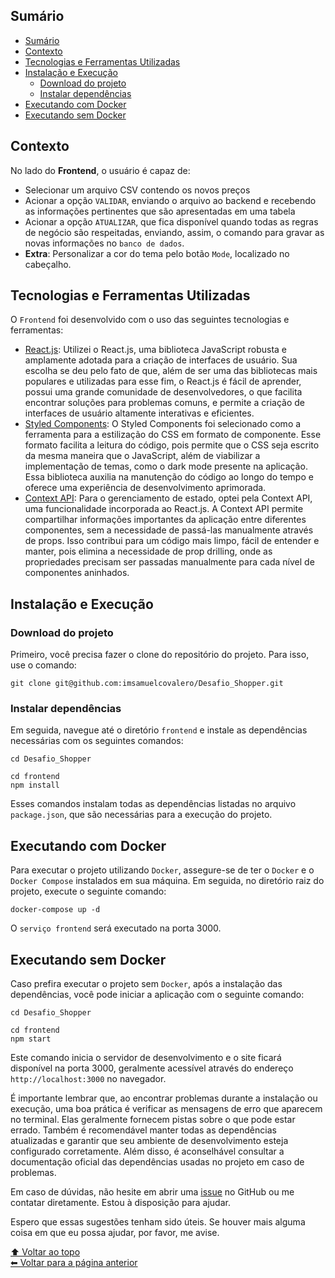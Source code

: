 ## Sumário

- [Sumário](#sumário)
- [Contexto](#contexto)
- [Tecnologias e Ferramentas Utilizadas](#tecnologias-e-ferramentas-utilizadas)
- [Instalação e Execução](#instalação-e-execução)
  - [Download do projeto](#download-do-projeto)
  - [Instalar dependências](#instalar-dependências)
- [Executando com Docker](#executando-com-docker)
- [Executando sem Docker](#executando-sem-docker)

## Contexto

No lado do __Frontend__, o usuário é capaz de:

- Selecionar um arquivo CSV contendo os novos preços
- Acionar a opção `VALIDAR`, enviando o arquivo ao backend e recebendo as informações pertinentes que são apresentadas em uma tabela
- Acionar a opção `ATUALIZAR`, que fica disponível quando todas as regras de negócio são respeitadas, enviando, assim, o comando para gravar as novas informações no `banco de dados`.
- __Extra__: Personalizar a cor do tema pelo botão `Mode`, localizado no cabeçalho.

## Tecnologias e Ferramentas Utilizadas

O `Frontend` foi desenvolvido com o uso das seguintes tecnologias e ferramentas:

- [React.js](https://reactjs.org/docs/getting-started.html): Utilizei o React.js, uma biblioteca JavaScript robusta e amplamente adotada para a criação de interfaces de usuário. Sua escolha se deu pelo fato de que, além de ser uma das bibliotecas mais populares e utilizadas para esse fim, o React.js é fácil de aprender, possui uma grande comunidade de desenvolvedores, o que facilita encontrar soluções para problemas comuns, e permite a criação de interfaces de usuário altamente interativas e eficientes.
- [Styled Components](https://styled-components.com/): O Styled Components foi selecionado como a ferramenta para a estilização do CSS em formato de componente. Esse formato facilita a leitura do código, pois permite que o CSS seja escrito da mesma maneira que o JavaScript, além de viabilizar a implementação de temas, como o dark mode presente na aplicação. Essa biblioteca auxilia na manutenção do código ao longo do tempo e oferece uma experiência de desenvolvimento aprimorada.
- [Context API](https://pt-br.reactjs.org/docs/context.html): Para o gerenciamento de estado, optei pela Context API, uma funcionalidade incorporada ao React.js. A Context API permite compartilhar informações importantes da aplicação entre diferentes componentes, sem a necessidade de passá-las manualmente através de props. Isso contribui para um código mais limpo, fácil de entender e manter, pois elimina a necessidade de prop drilling, onde as propriedades precisam ser passadas manualmente para cada nível de componentes aninhados.

## Instalação e Execução

### Download do projeto

Primeiro, você precisa fazer o clone do repositório do projeto. Para isso, use o comando:

```
git clone git@github.com:imsamuelcovalero/Desafio_Shopper.git
```

### Instalar dependências

Em seguida, navegue até o diretório `frontend` e instale as dependências necessárias com os seguintes comandos:

```
cd Desafio_Shopper

cd frontend
npm install
```

Esses comandos instalam todas as dependências listadas no arquivo `package.json`, que são necessárias para a execução do projeto.

## Executando com Docker

Para executar o projeto utilizando `Docker`, assegure-se de ter o `Docker` e o `Docker Compose` instalados em sua máquina. Em seguida, no diretório raiz do projeto, execute o seguinte comando:

```
docker-compose up -d
```

O `serviço frontend` será executado na porta 3000.

## Executando sem Docker

Caso prefira executar o projeto sem `Docker`, após a instalação das dependências, você pode iniciar a aplicação com o seguinte comando:

```
cd Desafio_Shopper

cd frontend
npm start
```

Este comando inicia o servidor de desenvolvimento e o site ficará disponível na porta 3000, geralmente acessível através do endereço `http://localhost:3000` no navegador.

É importante lembrar que, ao encontrar problemas durante a instalação ou execução, uma boa prática é verificar as mensagens de erro que aparecem no terminal. Elas geralmente fornecem pistas sobre o que pode estar errado. Também é recomendável manter todas as dependências atualizadas e garantir que seu ambiente de desenvolvimento esteja configurado corretamente. Além disso, é aconselhável consultar a documentação oficial das dependências usadas no projeto em caso de problemas.

Em caso de dúvidas, não hesite em abrir uma [issue](https://github.com/imsamuelcovalero/Desafio_Shopper/issues) no GitHub ou me contatar diretamente. Estou à disposição para ajudar.

Espero que essas sugestões tenham sido úteis. Se houver mais alguma coisa em que eu possa ajudar, por favor, me avise.

[⬆ Voltar ao topo](#sumário)<br>
[⬅ Voltar para a página anterior](../README.md)
